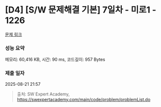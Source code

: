 # [D4] [S/W 문제해결 기본] 7일차 - 미로1 - 1226 

[문제 링크](https://swexpertacademy.com/main/code/problem/problemDetail.do?contestProbId=AV14vXUqAGMCFAYD) 

### 성능 요약

메모리: 60,416 KB, 시간: 90 ms, 코드길이: 957 Bytes

### 제출 일자

2025-08-21 21:57



> 출처: SW Expert Academy, https://swexpertacademy.com/main/code/problem/problemList.do